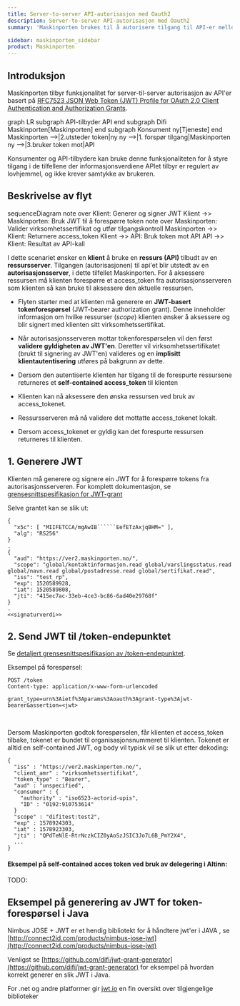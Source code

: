 ```yaml
---
title: Server-to-server API-autorisasjon med Oauth2
description: Server-to-server API-autorisasjon med Oauth2
summary: 'Maskinporten brukes til å autorisere tilgang til API-er mellom virksomheter.  Dette er basert på såkalt "server-to-server oauth2"-oppførsel.'

sidebar: maskinporten_sidebar
product: Maskinporten
---
```


## Introduksjon

Maskinporten tilbyr funksjonalitet for server-til-server autorisasjon av API'er basert på [RFC7523 JSON Web Token (JWT) Profile for OAuth 2.0 Client Authentication and Authorization Grants](https://tools.ietf.org/html/rfc7523).

<div class="mermaid">
graph LR
  subgraph API-tilbyder
    API
  end
  subgraph Difi
    Maskinporten[Maskinporten]
  end
  subgraph Konsument
     ny[Tjeneste]
  end
  Maskinporten -->|2.utsteder token|ny
  ny -->|1. forspør tilgang|Maskinporten
  ny -->|3.bruker token mot|API
</div>

Konsumenter og API-tilbydere kan bruke denne funksjonaliteten for å styre tilgang i de tilfellene der informasjonsverdiene APIet tilbyr er regulert av lovhjemmel, og ikke krever samtykke av brukeren.

## Beskrivelse av flyt

<div class="mermaid">
sequenceDiagram
  note over Klient:  Generer og signer JWT
  Klient ->> Maskinporten: Bruk JWT til å forespørre token
  note over Maskinporten: Valider virksomhetssertifikat og utfør tilgangskontroll
  Maskinporten ->> Klient: Returnere access_token
  Klient ->> API: Bruk token mot API
  API ->> Klient: Resultat av API-kall

</div>


I dette scenariet ønsker en **klient** å bruke en **ressurs (API)** tilbudt av en **ressursserver**. Tilgangen (autorisasjonen) til api'et blir utstedt av en **autorisasjonsserver**, i dette tilfellet Maskinporten. For å aksessere ressursen må klienten forespørre et access_token fra autorisasjonsserveren som klienten så kan bruke til aksessere den aktuelle ressursen.

* Flyten starter med at klienten må generere en **JWT-basert tokenforespørsel** (JWT-bearer authorization grant). Denne inneholder informasjon om hvilke ressurser (*scope*) klienten ønsker å aksessere og blir signert med klienten sitt virksomhetssertifikat.

* Når autorisasjonsserveren mottar tokenforespørselen vil den først **validere gyldigheten av JWT'en**. Deretter vil virksomhetssertifikatet (brukt til signering av JWT'en) valideres og en **implisitt klientautentisering** utføres på bakgrunn av dette.

* Dersom den autentiserte klienten har tilgang til de forespurte ressursene returneres et **self-contained access_token** til klienten

* Klienten kan nå aksessere den ønska ressursen ved bruk av access_tokenet.

* Ressursserveren må nå validere det mottatte access_tokenet lokalt.

* Dersom access_tokenet er gyldig kan det forespurte ressursen returneres til klienten.

## 1. Generere JWT

Klienten må generere og signere ein JWT for å forespørre tokens fra autorisasjonsserveren.  For komplett dokumentasjon, se [grensesnittspesifikasjon for JWT-grant]({{site.baseurl}}/docs/maskinporten/maskinporten_protocol_jwtgrant)

Selve grantet kan se slik ut:

```
{
  "x5c": [ "MIIFETCCA/mgAwIB``````EefETzAxjqBHM=" ],
  "alg": "RS256"
}
.
{
  "aud": "https://ver2.maskinporten.no/",
  "scope": "global/kontaktinformasjon.read global/varslingsstatus.read global/navn.read global/postadresse.read global/sertifikat.read",
  "iss": "test_rp",
  "exp": 1520589928,
  "iat": 1520589808,
  "jti": "415ec7ac-33eb-4ce3-bc86-6ad40e29768f"
}
.
<<signaturverdi>>
```


## 2. Send JWT til /token-endepunktet

Se [detaljert grensesnittspesifikasjon  av /token-endepunktet]({{site.baseurl}}/docs/maskinporten/maskinporten_protocol_token).


Eksempel på forespørsel:

```
POST /token
Content-type: application/x-www-form-urlencoded

grant_type=urn%3Aietf%3Aparams%3Aoauth%3Agrant-type%3Ajwt-bearer&assertion=<jwt>
```

&nbsp;


Dersom Maskinporten godtok forespørselen, får klienten et access_token tilbake, tokenet er bundet til organisasjonsnummeret til klienten.   Tokenet er alltid en self-contained JWT, og body vil typisk vil se slik ut etter dekoding:
```
{
  "iss" : "https://ver2.maskinporten.no/",
  "client_amr" : "virksomhetssertifikat",
  "token_type" : "Bearer",
  "aud" : "unspecified",
  "consumer" : {
    "authority" : "iso6523-actorid-upis",
    "ID" : "0192:910753614"
  }
  "scope" : "difitest:test2",
  "exp" : 1578924303,
  "iat" : 1578923303,
  "jti" : "QPdTeNlE-RtrNczkCIZ0yAoSzJSIC3Jo7L6B_PmY2X4",
  ...
}
```

#### Eksempel på self-contained acces token ved bruk av delegering i Altinn:

TODO:


## Eksempel på generering av JWT for token-forespørsel i Java

Nimbus JOSE + JWT er et hendig bibliotekt for å håndtere jwt'er i JAVA , se [http://connect2id.com/products/nimbus-jose-jwt](http://connect2id.com/products/nimbus-jose-jwt)

Venligst se [https://github.com/difi/jwt-grant-generator](https://github.com/difi/jwt-grant-generator)  for eksempel på hvordan korrekt generer en slik JWT i Java.

For .net og andre platformer gir [jwt.io](http://jwt.io) en fin oversikt over tilgjengelige biblioteker

